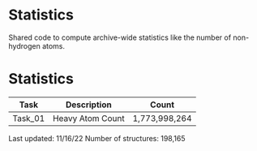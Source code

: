 # Statistics
Shared code to compute archive-wide statistics like the number of non-hydrogen atoms.

# Statistics
| Task | Description | Count |
| --- | --- | --- |
| Task_01 | Heavy Atom Count | 1,773,998,264 | 

Last updated: 11/16/22
Number of structures: 198,165